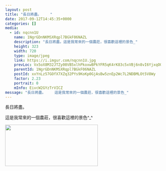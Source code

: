 ```yaml
---
layout: post
title: "長日將盡。    " 
date: 2017-09-12T14:45:35+0000 
categories: [] 
media:
  - id: nqcnn1U
    name: 1NgrGDnNKMSXRqpl7BGkF06NAZL
    description: "長日將盡。這是我常來的一個農莊，很喜歡這裡的景色_"   
    height: 323
    width: 720
    type: image/jpeg
    link: https://i.imgur.com/nqcnn1U.jpg
    prevLoc: Vx5oX8M32JTZy00VB5xlhPkoxwBPkYFR5qK4rK83c5xVBj6n8vI6YjxqOOKBC2Zy9Vr0vrSylvqvz5KZuWYkYDKygxcG7gj8wp4ycr0MRYvWQZSXMxGRN1gVHJv4wJP15QhVr5vNYYJycB8EyXMOo3SRVW1AOzj9ClWR9EPYJJf7kRp7L01nu03GR1yvN9SgNlJnpWn7tpxgkZp2E5sAjMDpKL7PiXE0J4RwEzfJylDQ4Pgkfp193moKyxf587JroRlXF1A1
    parentId: 1NgrGDnNKMSXRqpl7BGkF06NAZL
    postId: xxYnLz57GOfX7XZq32PYs9KoKp0GjAsBw5znEp2Wc7L2NDBMLOt5V8Wy
    factor: 2.23
    portrait: 0
    mInfo: EivcW2GYzTrVICZ
message: "長日將盡。    這是我常來的一個農莊，很喜歡這裡的景色_"
---
```


長日將盡。  
  
這是我常來的一個農莊，很喜歡這裡的景色^_^


[//]: #media:  
<a href="https://i.imgur.com/nqcnn1U.jpg"><img src="https://i.imgur.com/nqcnn1U.jpg" height="134" width="300" /></a> 
 

